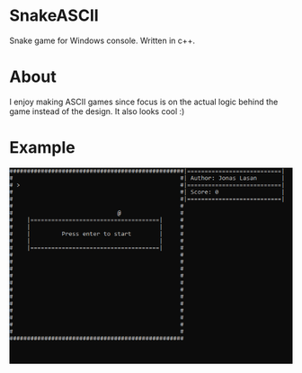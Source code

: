 # SnakeASCII
Snake game for Windows console.
Written in c++.

# About
I enjoy making ASCII games since focus is on the actual logic behind the game instead of the design. 
It also looks cool :)

# Example
![Example gif](Images/example.gif)

